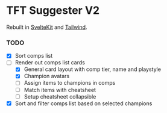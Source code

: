 # TFT Suggester V2

Rebuilt in [SvelteKit](https://kit.svelte.dev/) and [Tailwind](https://tailwindcss.com/).

### TODO

- [x] Sort comps list
- [ ] Render out comps list cards
  - [x] General card layout with comp tier, name and playstyle
  - [x] Champion avatars
  - [ ] Assign items to champions in comps
  - [ ] Match items with cheatsheet
  - [ ] Setup cheatsheet collapsible
- [x] Sort and filter comps list based on selected champions
